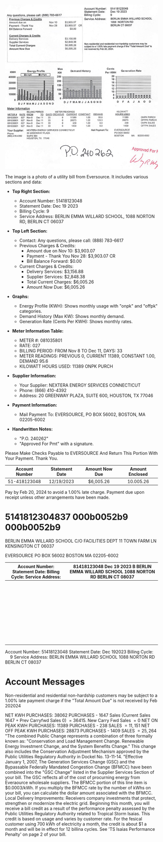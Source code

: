 ![](images/img-0.jpeg)

The image is a photo of a utility bill from Eversource. It includes various sections and data:

- **Top Right Section:**
  - Account Number: 51418123048
  - Statement Date: Dec 19 2023
  - Billing Cycle: 9
  - Service Address: BERLIN EMMA WILLARD SCHOOL, 1088 NORTON RD, BERLIN CT 06037

- **Top Left Section:**
  - Contact: Any questions, please call: (888) 783-6617
  - Previous Charges & Credits:
    - Amount due on Nov 10: $3,903.07
    - Payment - Thank You Nov 28: $3,903.07 CR
    - Bill Balance Forward: $0.00
  - Current Charges & Credits:
    - Delivery Services: $3,156.88
    - Supplier Services: $2,848.38
    - Total Current Charges: $6,005.26
    - Amount Now Due: $6,005.26

- **Graphs:**
  - Energy Profile (KWH): Shows monthly usage with "onpk" and "offpk" categories.
  - Demand History (Max KW): Shows monthly demand.
  - Generation Rate (Cents Per KWH): Shows monthly rates.

- **Meter Information Table:**
  - METER #: 081035801
  - RATE: 027
  - BILLING PERIOD: FROM Nov 8 TO Dec 11, DAYS: 33
  - METER READINGS: PREVIOUS 0, CURRENT 11389, CONSTANT 1.00, DEMAND 95.6
  - KILOWATT HOURS USED: 11389 ONPK PURCH

- **Supplier Information:**
  - Your Supplier: NEXTERA ENERGY SERVICES CONNECTICUT
  - Phone: (866) 410-4392
  - Address: 20 GREENWAY PLAZA, SUITE 600, HOUSTON, TX 77046

- **Payment Information:**
  - Mail Payment To: EVERSOURCE, PO BOX 56002, BOSTON, MA 02205-6002

- **Handwritten Notes:**
  - "P.O. 240262"
  - "Approved For Pmt" with a signature.

Please Make Checks Payable to EVERSOURCE And Return This Portion With Your Payment. Thank You.

| Account Number | Statement Date | Amount Now Due | Amount Enclosed |
| :--: | :--: | :--: | :--: |
| 51-418123048 | 12/19/2023 | \$6,005.26 | 10.005.26 |

Pay by Feb 20, 2024 to avoid a 1.00\% late charge. Payment due upon receipt unless other arrangements have been made.

# 5141812304837 000b0052b9 000b0052b9 

BERLIN EMMA WILLARD SCHOOL
C/O FACILITIES DEPT
11 TOWN FARM LN
KENSINGTON CT 06037

EVERSOURCE
PO BOX 56002
BOSTON MA
02205-6002

| Account Number: Statement Date: Billing Cycle: Service Address: | 81418123048 Dec 19 2023 B BERLIN EMMA WILLARD SCHOOL 1088 NORTON RD BERLIN CT 08037 |
| --- | --- |
|  |   |
|  |   |
|  |   |
|  |   |
|  |   |
|  |   |
|  |   |
|  |   |
|  |   |
|  |   |
|  |   |
|  |   |
|  |   |
|  |   |
|  |   |
|  |   |
|  |   |
|  |   |
|  |   |
|  |   |
|  |   |
|  |   |
|  |   |
|  |   |
|  |   |
|  |   |
|  |   |
|  |   |
|  |   |
|  |   |
|  |   |
|  |   |
|  |   |
|  |   |
|  |   |
|  |   |
|  |   |
|  |   |
|  |   |
|  |  

Account Number: 51418123048
Statement Date: Dec 192023
Billing Cycle: $\quad 9$
Service Address: BERLIN EMMA WILLARD SCHOOL 1088 NORTON RD BERLIN CT 08037

# Account Messages 

Non-residential and residential non-hardship customers may be subject to a $1.00 \%$ late payment charge if the "Total Amount Due" is not received by Feb 202024

NET KWH PURCHASES: 38062 PURCHASES - 1647 Sales (Current Sales 1647 + Prev Carryfwd Sales 0) $=36415$. New Carry Fwd Sales $=0$ NET ON PEAK KWH PURCHASES: 11389 PURCHASES - 238 SALES $=11,151$ NET OFF PEAK KWH PURCHASES: 28873 PURCHASES - 1409 SALES $=25,264$
"The combined Public Change represents a combination of three formally known as: "Conservation and Load Management Change. Renewable Energy Investment Change, and the System Benefits Change." This change also includes the Conservation Adjustment Mechanism approved by the Public Utilities Regulatory Authority in Dockel No. 13-11-14.
"Effective January 1, 2007, The Generation Services Change (GSC) and the Bypassable Federally Mandated Congestion Change (BFMCC) have been combined into the "GSC Change" listed in the Supplier Services Section of your bill. The GSC reflects all of the cost of procurning energy from Everaource wholesale suppliers. The BFMCC portion of this line item is $\$ 0.0003 / \mathrm{kWh}$. If you multiply the BFMCC rate by the number of kWhs on your bill, you can calculate the dollar amount associated with the BFMCC. Local Delivery Improvements: Receivers company investments that protect, strengthen or modernize the electric grid. Beginning this month, you will receive a bill credit as a result of the performance penalty assessed by the Public Utilities Regulatory Authority related to Tropical Storm Isaias. This credit is based on usage and varies by customer rate. For the fesical customer using 700 kWh of electricity a month, the credit is about $\$ 1$ a month and will be in effect for 12 billina cycles. See 'TS Isaias Performance Penalty' on page 2 of your bill.

